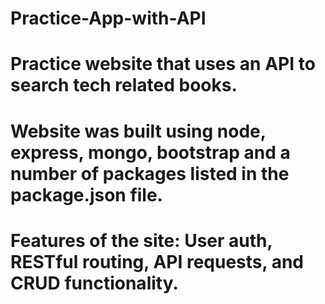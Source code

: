 # Practice-App-with-API
# Practice website that uses an API to search tech related books. 
# Website was built using node, express, mongo, bootstrap and a number of packages listed in the package.json file. 
# Features of the site: User auth, RESTful routing, API requests, and CRUD functionality.
